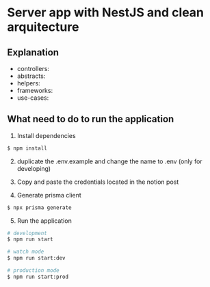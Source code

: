 # Server app with NestJS and clean arquitecture

## Explanation

- controllers: 
- abstracts:
- helpers:
- frameworks:
- use-cases:

## What need to do to run the application

1) Install dependencies

```bash
$ npm install
```

2) duplicate the .env.example and change the name to .env (only for developing)

3) Copy and paste the credentials located in the notion post

4) Generate prisma client

```bash
$ npx prisma generate
```

5) Run the application

```bash
# development
$ npm run start

# watch mode
$ npm run start:dev

# production mode
$ npm run start:prod
```
